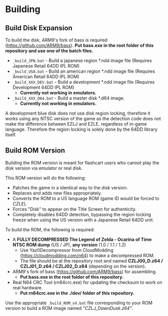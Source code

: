 # Building

## Build Disk Expansion

To build the disk, ARM9's fork of bass is required (https://github.com/ARM9/bass).
**Put bass.exe in the root folder of this repository and use one of the batch files.**

 * `_build_JPN.bat` - Build a japanese region \*.ndd image file (Requires Japanese Retail 64DD IPL ROM)
 * `_build_USA.bat` - Build an american region \*.ndd image file (Requires American Retail 64DD IPL ROM)
 * `_build_XXX_DEV.bat` - Build a development \*.ndd image file (Requires Development 64DD IPL ROM)
   * **Currently not working in emulators.**
 * `_build_XXX_D64.bat` - Build a master disk \*.d64 image.
   * **Currently not working in emulators.**

A development blue disk does not use disk region locking, therefore it works using any NTSC version of the game as the detection code does not make the difference between EZLJ and EZLE, regardless of in-game language. Therefore the region locking is solely done by the 64DD library itself.
 
 ## Build ROM Version

Building the ROM version is meant for flashcart users who cannot play the disk version via emulator or real disk.

This ROM version will do the following:
  * Patches the game in a identical way to the disk version.
  * Replaces and adds new files appropriately.
  * Converts the ROM to a US language ROM (game ID would be forced to _CZLE_).
  * Forces "Disk" to appear on the Title Screen for authenticity.
  * Completely disables 64DD detection, bypassing the region locking freeze when using the US version with a Japanese Retail 64DD unit.

To build the ROM, the following is required:
 * A **FULLY DECOMPRESSED The Legend of Zelda - Ocarina of Time NTSC ROM dump** (US / JP), **any version** (1.0 / 1.1 / 1.2)
   * Use Yaz0Decompressor from CloudModding (https://cloudmodding.com/n64) to make a decompressed ROM.
   * The file should be at the repository root and named **CZLJ00_D.z64 / CZLJ01_D.z64 / CZLJ02_D.z64** (depending on the version).
 * ARM9's fork of bass (https://github.com/ARM9/bass) for assembling.
   * **Put bass.exe in the root folder of this repository.**
 * Real N64 CRC Tool (rn64crc.exe) for updating the checksum to work on real hardware.
   * **Put rn64crc.exe in the ./dev/ folder of this repository.**

Use the appropriate `_build_ROM_vX.bat` file corresponding to your ROM version to build a ROM image named _"CZLJ_DawnDusk.z64"_.

